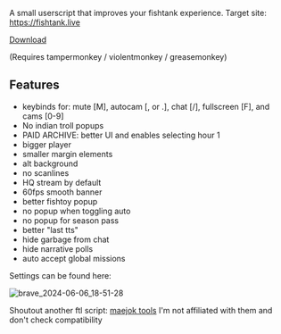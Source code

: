 A small userscript that improves your fishtank experience. Target site: https://fishtank.live

[Download](https://raw.githubusercontent.com/codironblade/BetterFishtankS2/main/ftl.user.js)

(Requires tampermonkey / violentmonkey / greasemonkey)

## Features
- keybinds for: mute [M], autocam [, or .], chat [/], fullscreen [F], and cams [0-9]
- No indian troll popups
- PAID ARCHIVE: better UI and enables selecting hour 1
- bigger player
- smaller margin elements
- alt background
- no scanlines
- HQ stream by default
- 60fps smooth banner
- better fishtoy popup
- no popup when toggling auto
- no popup for season pass
- better "last tts"
- hide garbage from chat
- hide narrative polls
- auto accept global missions

Settings can be found here:

![brave_2024-06-06_18-51-28](https://github.com/codironblade/BetterFishtankS2/assets/133949229/2e22ddfb-22a9-4d0c-9566-4ced999e0ebf)

Shoutout another ftl script: [maejok tools](https://github.com/maejok-xx/maejok-tools)
I'm not affiliated with them and don't check compatibility

